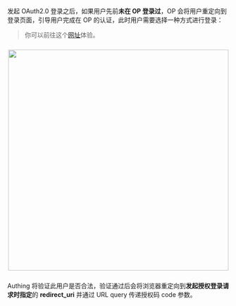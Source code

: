 <IntegrationDetailCard title="跳转到 Authing 进行认证">

发起 OAuth2.0 登录之后，如果用户先前**未在 OP 登录过**，OP 会将用户重定向到登录页面，引导用户完成在 OP 的认证，此时用户需要选择一种方式进行登录：

> 你可以前往这个[网址](https://sample-sso.authing.cn/oauth/auth?client_id=5d70d0e991fdd597019df70d&scope=user&redirect_uri=https://sample.authing.cn&state=456346&response_type=code)体验。

<img src="https://cdn.authing.cn/blog/20200927203336.png" width="500" style="margin: 24px auto; display: block;" />

Authing 将验证此用户是否合法，验证通过后会将浏览器重定向到**发起授权登录请求时指定**的 **redirect_uri** 并通过 URL query 传递授权码 code 参数。

</IntegrationDetailCard>